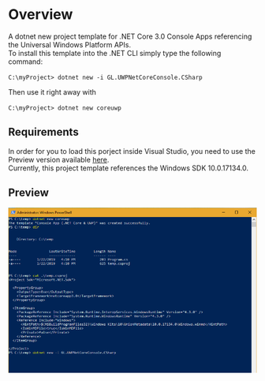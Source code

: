 # Overview
A dotnet new project template for .NET Core 3.0 Console Apps referencing the Universal Windows Platform APIs.  
To install this template into the .NET CLI simply type the following command:  

`C:\myProject> dotnet new -i GL.UWPNetCoreConsole.CSharp`  

Then use it right away with  

`C:\myProject> dotnet new coreuwp` 

## Requirements
In order for you to load this porject inside Visual Studio, you need to use the Preview version available [here](https://visualstudio.microsoft.com/vs/preview/).  
Currently, this project template references the Windows SDK 10.0.17134.0.

## Preview
![README](Images/readme.PNG)
